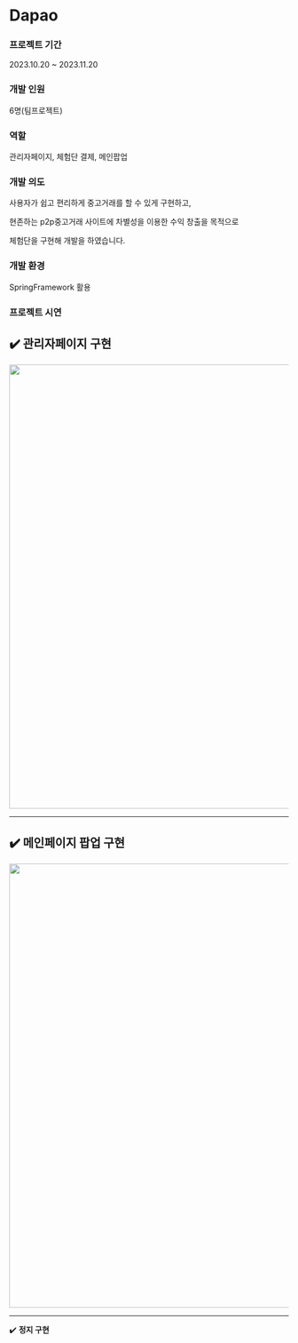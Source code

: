 # Dapao

### 프로젝트 기간
2023.10.20 ~ 2023.11.20

### 개발 인원
6명(팀프로젝트)

### 역할
관리자페이지, 체험단 결제, 메인팝업

### 개발 의도
사용자가 쉽고 편리하게 중고거래를 할 수 있게 구현하고,

현존하는 p2p중고거래 사이트에 차별성을 이용한 수익 창출을 목적으로

체험단을 구현해 개발을 하였습니다.

### 개발 환경
SpringFramework 활용

### 프로젝트 시연
✔️ **관리자페이지 구현**
---
<img src="https://github.com/yejively/Dapao/assets/143873963/ff917605-86ac-4439-8426-737689c08acf.gif" width="800">

---
✔️ **메인페이지 팝업 구현**
---
<img src="https://github.com/yejively/Dapao/assets/143873963/4b53c5f9-363c-4f80-96fa-9ac5fdb07b3c.gif" width="800">

---
✔️ **정지 구현**



